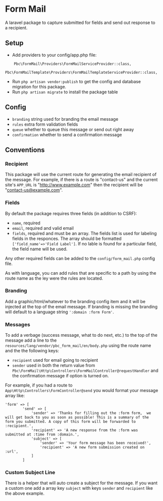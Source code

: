 # Form Mail

A laravel package to capture submitted for fields and send out response to a recipient.

## Setup

+ Add providers to your config/app.php file:
```
    Pbc\FormMail\Providers\FormMailServiceProvider::class,
    Pbc\FormMailTemplate\Providers\FormMailTemplateServiceProvider::class,
```
+ Run `php artisan vendor:publish` to get the config and database migration for this package.
+ Run `php artisan migrate` to install the package table

## Config

+ `branding` string used for branding the email message
+ `rules` extra form validation fields
+ `queue` whether to queue this message or send out right away
+ `confirmation` whether to send a confirmation message

## Conventions

### Recipient

This package will use the current route for generating the email recipient of the message. For example, if there is a route is "contact-us" and the current site's `APP_URL` is "http://www.example.com" then the recipient will be "contact-us@example.com".

### Fields

By default the package requires three fields (in addition to CSRF): 

+ `name`, required
+ `email`, required and valid email
+ `fields`, required and must be an array. The fields list is used for labeling fields in the responces. The array should be formatted `['field_name'=>'Field Label']`. If no lable is found for a particular field, the field name will be used. 

Any other required fields can be added to the `config/form_mail.php` config file.

As with language, you can add rules that are specific to a path by using the route name as the ley were the rules are located.

### Branding

Add a graphic/html/whatever to the branding config item and it will be injected at the top of the email message. If branding is missing the branding will default to a language string `':domain :form Form'`.

### Messages

To add a verbage (success message, what to do next, etc.) to the top of the message add a line to the `resources/lang/vendor/pbc_form_mail/en/body.php` using the route name and the the following keys:

+ `recipient` used for email going to recipient
+ `sender` used in both the return value from `Pbc\FormMail\Http\Controllers\FormMailController@requestHandler` and the confirmation message if option is turned on.

For example, if you had a route to `App\Http\Controllers\FormController@send` you would format your message array like:
```
'form' => [
        'send' => [
            'sender' => 'Thanks for filling out the :form form,  we will get back to you as soon as possible! This is a summary of the form you submitted. A copy of this form will be forwarded to :recipient.',
            'recipient' => 'A new response from the :form was submitted at :time from :domain.',
            'subject' => [
                'sender' => 'Your form message has been received!',
                'recipient' => 'A new form submission created on :url',
            ]
        ]
```

### Custom Subject Line

There is a helper that will auto create a subject for the message. If you want a custom one add a array key `subject` with keys `sender` and `recipient` like the above example.